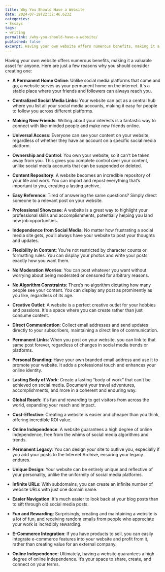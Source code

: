 ```yaml
---
title: Why You Should Have a Website
date: 2024-07-19T22:32:46.623Z
categories:
- Essays
tags:
- writing
permalink: /why-you-should-have-a-website/
published: false
excerpt: Having your own website offers numerous benefits, making it a valuable asset for anyone.
---
```

Having your own website offers numerous benefits, making it a valuable asset for anyone. Here are just a few reasons why you should consider creating one:

- **A Permanent Home Online**: Unlike social media platforms that come and go, a website serves as your permanent home on the internet. It's a stable place where your friends and followers can always reach you.
  
- **Centralized Social Media Links**: Your website can act as a central hub where you list all your social media accounts, making it easy for people to follow you across different platforms.
  
- **Making New Friends**: Writing about your interests is a fantastic way to connect with like-minded people and make new friends online.
  
- **Universal Access**: Everyone can see your content on your website, regardless of whether they have an account on a specific social media platform.
  
- **Ownership and Control**: You own your website, so it can't be taken away from you. This gives you complete control over your content, unlike social media accounts that can be suspended or deleted.
  
- **Content Repository**: A website becomes an incredible repository of your life and work. You can import and repost everything that’s important to you, creating a lasting archive.
  
- **Easy Reference**: Tired of answering the same questions? Simply direct someone to a relevant post on your website.
  
- **Professional Showcase**: A website is a great way to highlight your professional skills and accomplishments, potentially helping you land new job opportunities.
  
- **Independence from Social Media**: No matter how frustrating a social media site gets, you’ll always have your website to post your thoughts and updates.
  
- **Flexibility in Content**: You’re not restricted by character counts or formatting rules. You can display your photos and write your posts exactly how you want them.
  
- **No Moderation Worries**: You can post whatever you want without worrying about being moderated or censored for arbitrary reasons.
  
- **No Algorithm Constraints**: There’s no algorithm dictating how many people see your content. You can display any post as prominently as you like, regardless of its age.
  
- **Creative Outlet**: A website is a perfect creative outlet for your hobbies and passions. It's a space where you can create rather than just consume content.
  
- **Direct Communication**: Collect email addresses and send updates directly to your subscribers, maintaining a direct line of communication.
  
- **Permanent Links**: When you post on your website, you can link to that same post forever, regardless of changes in social media trends or platforms.
  
- **Personal Branding**: Have your own branded email address and use it to promote your website. It adds a professional touch and enhances your online identity.
  
- **Lasting Body of Work**: Create a lasting “body of work” that can't be achieved on social media. Document your travel adventures, accomplishments, and more in a coherent and enduring way.
  
- **Global Reach**: It's fun and rewarding to get visitors from across the world, expanding your reach and impact.
  
- **Cost-Effective**: Creating a website is easier and cheaper than you think, offering incredible ROI value.
  
- **Online Independence**: A website guarantees a high degree of online independence, free from the whims of social media algorithms and trends.
  
- **Permanent Legacy**: You can design your site to outlive you, especially if you add your posts to the Internet Archive, ensuring your legacy endures.
  
- **Unique Design**: Your website can be entirely unique and reflective of your personality, unlike the uniformity of social media platforms.
  
- **Infinite URLs**: With subdomains, you can create an infinite number of website URLs with just one domain name.
  
- **Easier Navigation**: It's much easier to look back at your blog posts than to sift through old social media posts.
  
- **Fun and Rewarding**: Surprisingly, creating and maintaining a website is a lot of fun, and receiving random emails from people who appreciate your work is incredibly rewarding.
  
- **E-Commerce Integration**: If you have products to sell, you can easily integrate e-commerce features into your website and profit from it, rather than creating value for an external company.
  
- **Online Independence**: Ultimately, having a website guarantees a high degree of online independence. It’s your space to share, create, and connect on your terms.